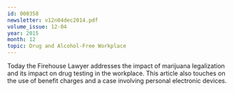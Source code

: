 ```yaml
---
id: 000358
newsletter: v12n04dec2014.pdf
volume_issue: 12-04
year: 2015
month: 12
topic: Drug and Alcohol-Free Workplace
---
```


Today the Firehouse Lawyer addresses the impact of marijuana legalization and its impact on drug testing in the workplace. This article also touches on the use of benefit charges and a case involving personal electronic devices.